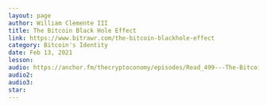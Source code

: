 ```yaml
---
layout: page
author: William Clemente III
title: The Bitcoin Black Hole Effect
link: https://www.bitrawr.com/the-bitcoin-blackhole-effect
category: Bitcoin's Identity
date: Feb 13, 2021
lesson: 
audio: https://anchor.fm/thecryptoconomy/episodes/Read_499---The-Bitcoin-Black-Hole-Effect-William-Clemente-er3ei6/a-a4okck1
audio2: 
audio3: 
star: 
---
```

